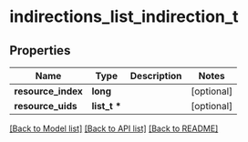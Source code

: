 # indirections_list_indirection_t

## Properties
Name | Type | Description | Notes
------------ | ------------- | ------------- | -------------
**resource_index** | **long** |  | [optional] 
**resource_uids** | **list_t \*** |  | [optional] 

[[Back to Model list]](../README.md#documentation-for-models) [[Back to API list]](../README.md#documentation-for-api-endpoints) [[Back to README]](../README.md)


